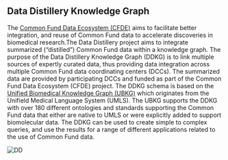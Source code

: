 ## Data Distillery Knowledge Graph

The [Common Fund Data Ecosystem (CFDE)](https://info.cfde.cloud/) aims to facilitate better integration, and reuse of Common Fund data to accelerate discoveries in biomedical research.The Data Distillery project aims to integrate summarized (“distilled”) Common Fund data within a knowledge graph. The purpose of the Data Distillery Knowledge Graph (DDKG) is to link multiple sources of expertly curated data, thus providing data integration across multiple Common Fund data coordinating centers (DCCs).  The summarized data are provided by participating DCCs and funded as part of the Common Fund Data Ecosystem (CFDE) project. The DDKG schema is based on the [Unified Biomedical Knowledge Graph (UBKG)](https://ubkg.docs.xconsortia.org/contexts/#ubkg-base-context-umls-plus) which originates from the Unifield Medical Language System (UMLS). The UBKG supports the DDKG with over 180 different ontologies and standards supporting the Common Fund data that either are native to UMLS or were explicitly added to support biomolecular data.  The DDKG can be used to create simple to complex queries, and use the results for a range of different applications related to the use of Common Fund data.

![DD](https://minio.dev.maayanlab.cloud/datadistillery-kg/Dictionary/images/image41.png)